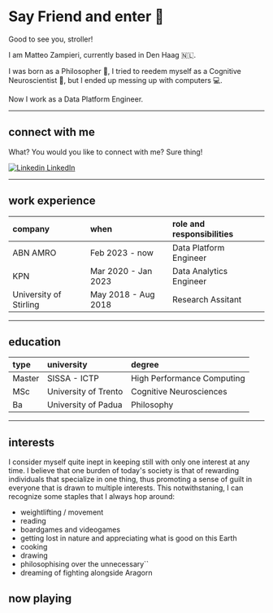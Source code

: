 # Say Friend and enter 👋
Good to see you, stroller!

I am Matteo Zampieri, currently based in Den Haag 🇳🇱.

I was born as a Philosopher 💭, I tried to reedem myself as a Cognitive Neuroscientist 🧠, but I ended up messing up with computers  💻. 

Now I work as a Data Platform Engineer.

---
## connect with me
What? You would you like to connect with me? Sure thing!

[![Linkedin](https://i.stack.imgur.com/gVE0j.png) LinkedIn](https://www.linkedin.com/in/mattzampieri/)


<!-- Would you prefer to have a quick chat? Book a slot below 📅 -->

---
## work experience
| company | when | role and responsibilities |
|:--------|:-----|:--------------------------|
| ABN AMRO| Feb 2023 - now | Data Platform Engineer|
| KPN | Mar 2020 - Jan 2023 | Data Analytics Engineer|
| University of Stirling | May 2018 - Aug 2018 | Research Assitant |

---
## education
| type | university | degree |
|:-----|:-----------|:-------|
| Master | SISSA - ICTP | High Performance Computing | 
| MSc | University of Trento | Cognitive Neurosciences |
| Ba | University of Padua | Philosophy |

---

## interests
I consider myself quite inept in keeping still with only one interest at any time. I believe that one burden of today's society is that of rewarding individuals that specialize in one thing, thus promoting a sense of guilt in everyone that is drawn to multiple interests. This notwithstaning, I can recognize some staples that I always hop around:
- weightlifting / movement
- reading 
- boardgames and videogames
- getting lost in nature and appreciating what is good on this Earth
- cooking
- drawing
- philosophising over the unnecessary``
- dreaming of fighting alongside Aragorn

## now playing 


<!--
**zampierimatteo91/zampierimatteo91** is a ✨ _special_ ✨ repository because its `README.md` (this file) appears on your GitHub profile.

Here are some ideas to get you started:

- 🔭 I’m currently working on ...
- 🌱 I’m currently learning ...
- 👯 I’m looking to collaborate on ...
- 🤔 I’m looking for help with ...
- 💬 Ask me about ...
- 📫 How to reach me: ...
- 😄 Pronouns: ...
- ⚡ Fun fact: ...
-->
